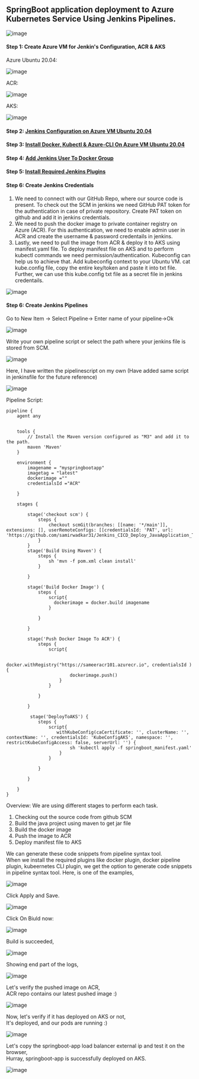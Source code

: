 ## SpringBoot application deployment to Azure Kubernetes Service Using Jenkins Pipelines.

![image](https://github.com/samirwadkar31/Jenkins_CICD_Deploy_JavaApplication_To_AKS/assets/74359548/1feaaf11-0347-495a-8a93-7d901d994092)


#### Step 1: Create Azure VM for Jenkin's Configuration, ACR & AKS
Azure Ubuntu 20.04:

![image](https://github.com/samirwadkar31/Jenkins_CICD_Deploy_JavaApplication_To_AKS/assets/74359548/ecd0c56f-aa8b-4292-938c-dc07518654c5)

ACR:

![image](https://github.com/samirwadkar31/Jenkins_CICD_Deploy_JavaApplication_To_AKS/assets/74359548/fdbe24ec-285d-429c-b394-aecb6c3b2b18)

AKS:

![image](https://github.com/samirwadkar31/Jenkins_CICD_Deploy_JavaApplication_To_AKS/assets/74359548/8fb0c510-6aea-4369-8caa-c25d71687a2d)

#### Step 2: [Jenkins Configuration on Azure VM Ubuntu 20.04](https://github.com/samirwadkar31/Jenkins_CICD_Deploy_JavaApplication_To_AKS/blob/3850ca2e77779476ae04947944321f862c6f55bf/DeploymentGuide/Jenkins-Configuration-On-Azure-Ubuntu-VM.md)
#### Step 3: [Install Docker, Kubectl & Azure-CLI On Azure VM Ubuntu 20.04](https://github.com/samirwadkar31/Jenkins_CICD_Deploy_JavaApplication_To_AKS/blob/cde8fff27763b0a287a6167aa2bf313303460bd2/DeploymentGuide/Install-Docker-Kubectl-AzureCLI-On-VM.md)
#### Step 4: [Add Jenkins User To Docker Group](https://github.com/samirwadkar31/Jenkins_CICD_Deploy_JavaApplication_To_AKS/blob/cde8fff27763b0a287a6167aa2bf313303460bd2/DeploymentGuide/Add-Jenkins-User-To-Docker-Group.md)

#### Step 5: [Install Required Jenkins Plugins ](https://github.com/samirwadkar31/Jenkins_CICD_Deploy_JavaApplication_To_AKS/blob/cde8fff27763b0a287a6167aa2bf313303460bd2/DeploymentGuide/Install-Jenkins-Plugins.md)

#### Step 6: Create Jenkins Credentials

1. We need to connect with our GitHub Repo, where our source code is present. To check out the SCM in jenkins we need GitHub PAT token for the authentication in case of private repository. Create PAT token on github and add it in jenkins credentials.
2. We need to push the docker image to private container registry on Azure (ACR). For this authentication, we need to enable admin user in ACR and create the username & password credentails in jenkins.
3. Lastly, we need to pull the image from ACR & deploy it to AKS using manifest.yaml file. To deploy manifest file on AKS and to perform kubectl commands we need permission/authentication. Kubeconfig can help us to achieve that. Add kubeconfig context to your Ubuntu VM. cat kube.config file, copy the entire key/token and paste it into txt file. Further, we can use this kube.config txt file as a secret file in jenkins credentails.

![image](https://github.com/samirwadkar31/Jenkins_CICD_Deploy_JavaApplication_To_AKS/assets/74359548/937cb48d-eac4-42df-a164-b68332c137f2)

#### Step 6: Create Jenkins Pipelines
Go to New Item -> Select Pipeline-> Enter name of your pipeline->Ok

![image](https://github.com/samirwadkar31/Jenkins_CICD_Deploy_JavaApplication_To_AKS/assets/74359548/34ce456d-efc6-4d54-bcca-9e6cb17864cb)

Write your own pipeline script or select the path where your jenkins file is stored from SCM.

![image](https://github.com/samirwadkar31/Jenkins_CICD_Deploy_JavaApplication_To_AKS/assets/74359548/8c7cc4e7-2aa7-4b31-ba26-12b5db57cd41)
 
Here, I have written the pipelinescript on my own (Have added same script in jenkinsfile for the future reference)

![image](https://github.com/samirwadkar31/Jenkins_CICD_Deploy_JavaApplication_To_AKS/assets/74359548/6fab5939-1975-4c60-ac33-c4f1a80f6ee7)

Pipeline Script:

```
pipeline {
    agent any
    

    tools {
        // Install the Maven version configured as "M3" and add it to the path.
        maven 'Maven'
    }
    
    environment {
        imagename = "myspringbootapp"
        imagetag = "latest"
        dockerimage =""
        credentialsId ="ACR"
        
    }

    stages {
        
        stage('checkout scm') {
            steps {
                checkout scmGit(branches: [[name: '*/main']], extensions: [], userRemoteConfigs: [[credentialsId: 'PAT', url: 'https://github.com/samirwadkar31/Jenkins_CICD_Deploy_JavaApplication_To_AKS.git']])
            }
        }
        stage('Build Using Maven') {
            steps {
                sh 'mvn -f pom.xml clean install'
            }

        }
        
        stage('Build Docker Image') {
            steps {
                script{
                  dockerimage = docker.build imagename
                }
                
            }

        }
        
        stage('Push Docker Image To ACR') {
            steps {
                script{
                    
                    docker.withRegistry("https://sameeracr101.azurecr.io", credentialsId ) {
                        dockerimage.push()
                    }
                }
                
            }

        }
        
         stage('DeployToAKS') {
            steps {
                script{
                   withKubeConfig(caCertificate: '', clusterName: '', contextName: '', credentialsId: 'KubeConfigAKS', namespace: '', restrictKubeConfigAccess: false, serverUrl: '') {
                        sh 'kubectl apply -f springboot_manifest.yaml'
                    }
                }
                
            }

        }
        
    }
}

```
Overview: We are using different stages to perform each task.<br> 
1. Checking out the source code from github SCM<br>
2. Build the java project using maven to get jar file<br>
3. Build the docker image
4. Push the image to ACR
5. Deploy manifest file to AKS

We can generate these code snippets from pipeline syntax tool.<br>
When we install the required plugins like docker plugin, docker pipeline plugin, kubeernetes CLI plugin, we get the option to generate code snippets in pipeline syntax tool. Here, is one of the examples,

![image](https://github.com/samirwadkar31/Jenkins_CICD_Deploy_JavaApplication_To_AKS/assets/74359548/2bffabcb-f9bb-4840-a4aa-fe15ca627982)
 
Click Apply and Save.

![image](https://github.com/samirwadkar31/Jenkins_CICD_Deploy_JavaApplication_To_AKS/assets/74359548/94acd828-4057-488e-9e09-f4c16a8a162b)

Click On Biuld now:

![image](https://github.com/samirwadkar31/Jenkins_CICD_Deploy_JavaApplication_To_AKS/assets/74359548/d29b89dc-f3ae-4a25-a359-9691bf8ab3f9)

Build is succeeded,

![image](https://github.com/samirwadkar31/Jenkins_CICD_Deploy_JavaApplication_To_AKS/assets/74359548/d8ab6107-f003-4524-848d-28811244576b)

Showing end part of the logs,

![image](https://github.com/samirwadkar31/Jenkins_CICD_Deploy_JavaApplication_To_AKS/assets/74359548/6e1e2b65-0bbb-4101-a03b-3a18a19da5a7)

Let's verify the pushed image on ACR,<br>
ACR repo contains our latest pushed image :)

![image](https://github.com/samirwadkar31/Jenkins_CICD_Deploy_JavaApplication_To_AKS/assets/74359548/f946097e-40b9-48b0-8a9c-2881ead08fa3)

Now, let's verify if it has deployed on AKS or not,<br>
It's deployed, and our pods are running :)

![image](https://github.com/samirwadkar31/Jenkins_CICD_Deploy_JavaApplication_To_AKS/assets/74359548/683ec2c0-017e-4121-b574-a270a4808b88)

Let's copy the springboot-app load balancer external ip and test it on the browser,<br>
Hurray, springboot-app is successfully deployed on AKS.

![image](https://github.com/samirwadkar31/Jenkins_CICD_Deploy_JavaApplication_To_AKS/assets/74359548/d633f3e3-ee42-4a78-9c53-f85b1d236388)



